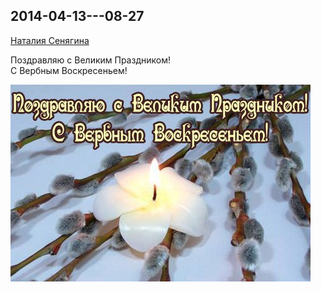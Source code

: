 ## 2014-04-13---08-27

[Наталия Сенягина](https://vk.com/id33862652)

Поздравляю с Великим Праздником!<br />
С Вербным Воскресеньем!

![2014-04-13---08-27.jpg](2014-04-13---08-27.jpg)

